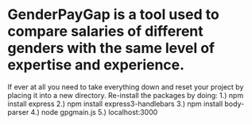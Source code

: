 # GenderPayGap is a tool used to compare salaries of different genders with the same level of expertise and experience.

If ever at all you need to take everything down and reset your project by placing it into a new directory. Re-install the packages by doing:
1.) npm install express
2.) npm install express3-handlebars
3.) npm install body-parser
4.) node gpgmain.js
5.) localhost:3000
